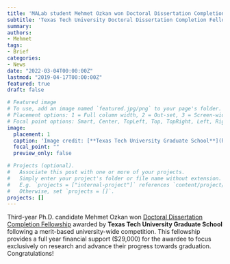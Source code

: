 ```yaml
---
title: 'MALab student Mehmet Ozkan won Doctoral Dissertation Completion Fellowship'
subtitle: 'Texas Tech University Doctoral Dissertation Completion Fellowships'
summary:
authors:
- Mehmet
tags:
- Brief
categories:
- News
date: "2022-03-04T00:00:00Z"
lastmod: "2019-04-17T00:00:00Z"
featured: true
draft: false

# Featured image
# To use, add an image named `featured.jpg/png` to your page's folder.
# Placement options: 1 = Full column width, 2 = Out-set, 3 = Screen-width
# Focal point options: Smart, Center, TopLeft, Top, TopRight, Left, Right, BottomLeft, Bottom, BottomRight
image:
  placement: 1
  caption: 'Image credit: [**Texas Tech University Graduate School**](https://www.depts.ttu.edu/gradschool/)'
  focal_point: ""
  preview_only: false

# Projects (optional).
#   Associate this post with one or more of your projects.
#   Simply enter your project's folder or file name without extension.
#   E.g. `projects = ["internal-project"]` references `content/project/deep-learning/index.md`.
#   Otherwise, set `projects = []`.
projects: []
---
```

Third-year Ph.D. candidate Mehmet Ozkan won [Doctoral Dissertation Completion Fellowship](https://www.depts.ttu.edu/gradschool/financial/DoctoralFellowships.php) awarded by **Texas Tech University Graduate School** following a merit-based university-wide competition.
This fellowship provides a full year financial support ($29,000) for the awardee to focus exclusively on research and advance their progress towards graduation.
Congratulations!
